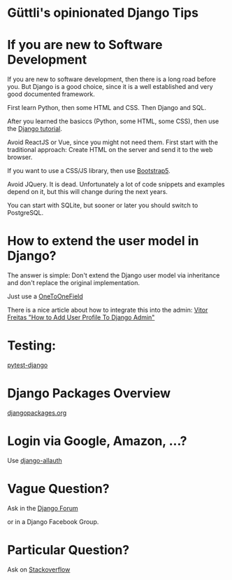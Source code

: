 # Güttli's opinionated Django Tips

# If you are new to Software Development

If you are new to software development, then there is a long road before you. But Django is a good choice, since it is a well established and very good documented framework.

First learn Python, then some HTML and CSS. Then Django and SQL.

After you learned the basiccs (Python, some HTML, some CSS), then use the [Django tutorial](https://docs.djangoproject.com/en/dev/intro/tutorial01/).

Avoid ReactJS or Vue, since you might not need them. First start with the traditional approach: Create HTML on
the server and send it to the web browser.

If you want to use a CSS/JS library, then use [Bootstrap5](https://getbootstrap.com/).

Avoid JQuery. It is dead. Unfortunately a lot of code snippets and examples depend on it, but
this will change during the next years.

You can start with SQLite, but sooner or later you should switch to PostgreSQL.

# How to extend the user model in Django?

The answer is simple: Don't extend the Django user model via inheritance and don't replace the original implementation.

Just use a [OneToOneField](https://docs.djangoproject.com/en/dev/ref/models/fields/#django.db.models.OneToOneField)

There is a nice article about how to integrate this into the admin: [Vitor Freitas "How to Add User Profile To Django Admin"](https://simpleisbetterthancomplex.com/tutorial/2016/11/23/how-to-add-user-profile-to-django-admin.html)

# Testing:

[pytest-django](https://github.com/pytest-dev/pytest-django)

# Django Packages Overview

[djangopackages.org](https://djangopackages.org/)

# Login via Google, Amazon, ...?

Use [django-allauth](https://django-allauth.readthedocs.io/en/latest/)

# Vague Question?

Ask in the [Django Forum](https://forum.djangoproject.com/)

or in a Django Facebook Group.

# Particular Question?

Ask on [Stackoverflow](https://stackoverflow.com/questions/tagged/django)

